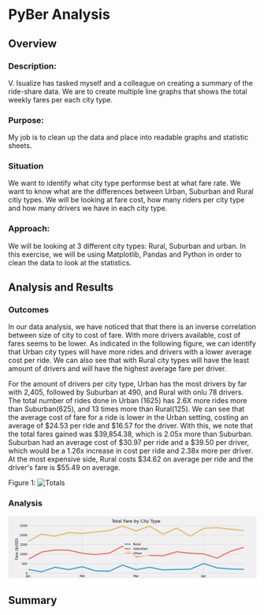 # PyBer Analysis
## Overview
### Description:
V. Isualize has tasked myself and a colleague on creating a summary of the ride-share data. We are to create multiple line graphs that shows the total weekly fares per each city type. 

### Purpose:
My job is to clean up the data and place into readable graphs and statistic sheets. 

### Situation
We want to identify what city type performse best at what fare rate. We want to know what are the differences between Urban, Suburban and Rural citiy types. We will be looking at fare cost, how many riders per city type and how many drivers we have in each city type.

### Approach:
We will be looking at 3 different city types: Rural, Suburban and urban. In this exercise, we will be using Matplotlib, Pandas and Python in order to clean the data to look at the statistics.

## Analysis and Results
### Outcomes
In our data analysis, we have noticed that that there is an inverse correlation between size of city to cost of fare. With  more drivers available, cost of fares seems to be lower. As indicated in the following figure, we can identify that Urban city types will have more rides and drivers with a lower average cost per ride. We can also see that with Rural city types will have the least amount of drivers and will have the highest average fare per driver.

For the amount of drivers per city type, Urban has the most drivers by far with 2,405, followed by Suburban at 490, and Rural with onlu 78 drivers. 
The total number of rides done in Urban (1625) has 2.6X more rides more than Suburban(625), and 13 times more than Rural(125).
We can see that the average cost of fare for a ride is lower in the Urban setting, costing an average of $24.53 per ride and $16.57 for the driver. With this, we note that the total fares gained was $39,854.38, which is 2.05x more than Suburban. Suburban had an average cost of $30.97 per ride and a $39.50 per driver, which would be a 1.26x increase in cost per ride and 2.38x more per driver. At the most expensive side, Rural costs $34.62 on average per ride and the driver's fare is $55.49 on average. 

Figure 1:
![Totals]()

### Analysis
![fare chart](https://github.com/benlew3/PyBer_Analysis/blob/main/Analysis/PyBer_fare_summary.png)
## Summary

